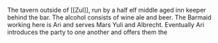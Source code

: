 
The tavern outside of [[Zul]], run by a half elf middle aged inn keeper behind the bar. The alcohol consists of wine ale and beer. The Barmaid working here is Ari and serves Mars Yuli and Albrecht. Eventually Ari introduces the party to one another and offers them the